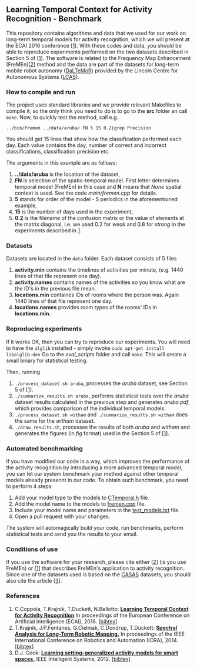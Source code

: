 ## Learning Temporal Context for Activity Recognition - Benchmark

This repository contains algorithms and data that we used for our work on long-term temporal models for activity recognition, which we will present at the ECAI 2016 conference [[1](#references)].
With these codes and data, you should be able to reproduce experiments performed on the two datasets described in Section 5 of [[1](#references)].
The software is related to the Frequency Map Enhancement (FreMEn)[[2](#references)] method and the data are part of the datasets for long-term mobile robot autonomy ([DaLTeMoR](https://lcas.lincoln.ac.uk/owncloud/shared/datasets)) provided by the Lincoln Centre for Autonomous Systems ([LCAS](http://robots.lincoln.ac.uk)).

### How to compile and run

The project uses standard libraries and we provide relevant Makefiles to compile it, so the only think you need to do is to go to the <b>src</b> folder an call `make`.
Now, to quickly test the method, call e.g.

`../bin/fremen ../data/aruba/ FN 5 15 0.2|grep Precision`

You should get 15 lines that show how the classification performed each day.
Each value contains the day, number of correct and incorrect classifications, classification precision etc.

The arguments in this example are as follows:

1. <b>../data/aruba</b> is the location of the dataset,
1. <b>FN</b> is selection of the spatio-temporal model. First letter determines temporal model (FreMEn) in this case and <b>N</b> means that <i>None</i> spatial context is used. See the code <i> main/fremen.cpp</i> for details.
1. <b>5</b> stands for order of the model - 5 periodics in the aforementioned example,
1. <b>15</b> is the number of days used in the experiment,  
1. <b>0.2</b> is the filename of the confusion matrix or the value of elements at the matrix diagonal, i.e. we used 0.2 for <i>weak</i> and 0.8 for <i>strong</i> in the experiments described in [1](reference).

### Datasets

Datasets are located in the `data` folder. Each dataset consists of 5 files 

1. <b>activity.min</b> contains the timelines of activities per minute, (e.g. 1440 lines of that file represent one day).
1. <b>activity.names</b> contains names of the activities so you know what are the ID's in the previous file mean. 
1. <b>locations.min</b> containes IDs of rooms where the person was. Again 1440 lines of that file represent one day.
1. <b>locations.names</b> provides room types of the rooms' IDs in <b>locations.min</b>. 

### Reproducing experiments

If it works OK, then you can try to reproduce our experiments.
You will need to have the `alglib` installed - simply invoke `sudo apt-get install libalglib-dev`
Go to the <i>eval_scripts</i> folder and call `make`.
This will create a small binary for statistical testing.

Then, running

1. ``./process_dataset.sh aruba``, processes the <i>aruba</i> dataset, see Section 5 of [[1](#references)].
1. ``./summarize_results.sh aruba``, performs statistical tests over the <i>aruba</i> dataset results calculated in the previous step and generates <i>aruba.pdf</i>, which provides comparison of the individual temporal models.
1. ``./process_dataset.sh witham`` and ``./summarize_results.sh witham`` does the same for the <i>witham</i> dataset.
1. ``./draw_results.sh``, processes the results of both <i>aruba</i> and <i>witham</i> and generates the figures (in <i>fig</i> format) used in the Section 5 of [[1](#references)].

### Automated benchmarking

If you have modified our code in a way, which improves the performance of the activity recognition by introducing a more advanced temporal model, you can let our system benchmark your method against other temporal models already presennt in our code. To obtain such benchmark, you need to perform 4 steps:

1. Add your model type to the models to [CTemporal.h](https://github.com/gestom/fremen_activity_benchmark/blob/master/src/models/CTemporal.h#L17) file.
1. Add the model name to the models to [fremen.cpp](https://github.com/gestom/fremen_activity_benchmark/blob/master/src/main/fremen.cpp#L199) file.
1. Include your model name and parameters in the [test_models.txt](https://github.com/gestom/fremen_activity_benchmark/blob/master/src/models/test_models.txt) file.
1. Open a pull request with your changes.

The system will automagically build your code, run benchmarks, perform statistical tests and send you the results to your email.

### Conditions of use 

If you use the software for your research, please cite either [[2](#references)] (is you use FreMEn) or [[1](#references)] that describes FreMEn's application to activity recognition..
Since one of the datasets used is based on the [CASAS](http://ailab.wsu.edu/casas/) datasets, you should also cite the article [[3](#references)].

### References

1. C.Coppola, T.Krajnik, T.Duckett, N.Bellotto: <b>[Learning Temporal Context for Activity Recognition](http://raw.githubusercontent.com/wiki/gestom/fremen/papers/fremen_2016_ECAI.pdf)</b> In proceedings of the European Conference on Artificial Intelligence  (ECAI), 2016. [[bibtex](http://raw.githubusercontent.com/wiki/gestom/fremen/papers/fremen_2016_ECAI.bib)]
1. T.Krajnik, J.P.Fentanes, G.Cielniak, C.Dondrup, T.Duckett: <b>[Spectral Analysis for Long-Term Robotic Mapping.](http://raw.githubusercontent.com/wiki/gestom/fremen/papers/fremen_2014_ICRA.pdf)</b> In proceedings of the IEEE International Conference on Robotics and Automation (ICRA), 2014. [[bibtex](http://raw.githubusercontent.com/wiki/gestom/fremen/papers/fremen_2014_ICRA.bib)]
1. D.J. Cook: <b>[Learning setting-generalized activity models for smart spaces.](http://eecs.wsu.edu/~cook/pubs/is10.pdf)</b> IEEE Intelligent Systems, 2012. [[bibtex](http://dblp.uni-trier.de/rec/bibtex/journals/expert/Cook12)]
